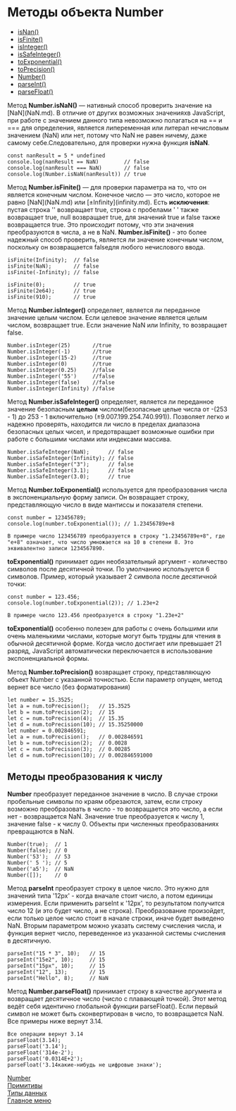 # Методы объекта Number

* <a href="#isNan">isNan()</a>
* <a href="#isFinite">isFinite()</a>
* <a href="#isInteger">isInteger()</a>
* <a href="#isSafeInteger">isSafeInteger()</a>
* <a href="#toExponential">toExponential()</a>
* <a href="#toPrecision">toPrecision()</a>
* <a href="#number">Number()</a>
* <a href="#parseInt">parseInt()</a>
* <a href="#parseFloat">parseFloat()</a>

<p id="isNan">Метод <b>Number.isNaN()</b> — нативный способ проверить значение на [NaN](NaN.md). В отличие от других возможных значенияхв JavaScript, при работе с значением данного типа невозможно полагаться на == и === для определения, является липеременная или литерал нечисловым значением (NaN) или нет, потому что NaN не равен ничему, даже самому себе.Следовательно, для проверки нужна функция <b>isNaN</b>.</p>

```
const nanResult = 5 * undefined
console.log(nanResult == NaN)        // false
console.log(nanResult === NaN)       // false
console.log(Number.isNaN(nanResult)) // true
```

<p id="isFinite">Метод <b>Number.isFinite()</b> — для проверки параметра на то, что он является конечным числом. Конечное число — это число, которое не равно [NaN](NaN.md) или [±Infinity](infinity.md). Есть <b>исключения</b>: пустая строка '' возвращает true, строка с пробелами '    ' также возвращает true, null возвращает true, для значений true и false также возвращается true. Это происходит потому, что эти значения преобразуются в числа, а не в NaN.
<b>Number.isFinite()</b> - это более надежный способ проверить, является ли значение конечным числом, поскольку он возвращается falseдля любого нечислового ввода.</p>

```
isFinite(Infinity);  // false
isFinite(NaN);       // false
isFinite(-Infinity); // false

isFinite(0);         // true
isFinite(2e64);      // true
isFinite(910);       // true
```

<p id="isInteger">Метод <b>Number.isInteger()</b> определяет, является ли переданное значение целым числом. Если целевое значение является целым числом, возвращает true. Если значение NaN или Infinity, то возвращает false.</p>

```
Number.isInteger(25)       //true
Number.isInteger(-1)       //true
Number.isInteger(15-2)     //true
Number.isInteger(0)        //true
Number.isInteger(0.25)     //false
Number.isInteger('55')     //false
Number.isInteger(false)    //false
Number.isInteger(Infinity) //false
```

<p id="isSafeInteger">Метод <b>Number.isSafeInteger()</b> определяет, является ли переданное значение безопасным <b>целым</b> числом(безопасные целые числа от -(253 - 1) до 253 - 1 включительно (±9.007.199.254.740.991)). Позволяет легко и надежно проверять, находится ли число в пределах диапазона безопасных целых чисел, и предотвращает возможные ошибки при работе с большими числами или индексами массива.</p>

```
Number.isSafeInteger(NaN);      // false
Number.isSafeInteger(Infinity); // false
Number.isSafeInteger("3");      // false
Number.isSafeInteger(3.1);      // false
Number.isSafeInteger(3.0);      // true
```

<p id="toExponential">Метод <b>Number.toExponential()</b> используется для преобразования числа в экспоненциальную форму записи. Он возвращает строку, представляющую число в виде мантиссы и показателя степени.</p>

```
const number = 123456789;
console.log(number.toExponential()); // 1.23456789e+8

В примере число 123456789 преобразуется в строку "1.23456789e+8", где "e+8" означает, что число умножается на 10 в степени 8. Это эквивалентно записи 1234567890.
```
__toExponential()__ принимает один необязательный аргумент - количество символов после десятичной точки. По умолчанию используется 6 символов. Пример, который указывает 2 символа после десятичной точки:
```
const number = 123.456;
console.log(number.toExponential(2)); // 1.23e+2

В примере число 123.456 преобразуется в строку "1.23e+2"
``` 
__toExponential()__ особенно полезен для работы с очень большими или очень маленькими числами, которые могут быть трудны для чтения в обычной десятичной форме. Когда число достигает или превышает 21 разряд, JavaScript автоматически переключается в использование экспоненциальной формы.

<p id="toPrecision">Метод <b>Number.toPrecision()</b> возвращает строку, представляющую объект Number с указанной точностью. Если параметр опущен, метод вернет все число (без форматирования)</p>

```
let number = 15.3525;
let a = num.toPrecision();   // 15.3525
let b = num.toPrecision(2);  // 15
let c = num.toPrecision(4);  // 15.35
let d = num.toPrecision(10); // 15.35250000
let number = 0.002846591;
let a = num.toPrecision();   // 0.002846591
let b = num.toPrecision(2);  // 0.0028
let c = num.toPrecision(3);  // 0.00285
let d = num.toPrecision(10); // 0.002846591000
```

## Методы преобразования к числу

__Number__ <span id="number">преобразует</span> переданное значение в число. В случае строки пробельные символы по краям обрезаются, затем, если строку возможно преобразовать в число - то возвращается это число, а если нет - возвращается NaN. Значение true преобразуется к числу 1, значение false - к числу 0. Объекты при численных преобразованиях превращаются в NaN.

```
Number(true);  // 1
Number(false); // 0
Number('53');  // 53
Number(' 5 '); // 5
Number('a5');  // NaN
Number([]);    // 0
```

Метод __parseInt__ <span id="parseInt">преобразует</span> строку в целое число. Это нужно для значений типа '12px' - когда вначале стоит число, а потом единицы измерения. Если применить parseInt к '12px', то результатом получится число 12 (и это будет число, а не строка). Преобразование произойдет, если только целое число стоит в начале строки, иначе будет выведено NaN. Вторым параметром можно указать систему счисления числа, и функция вернет число, переведенное из указанной системы счисления в десятичную.
```
parseInt("15 * 3", 10);   // 15
parseInt("15e2", 10);     // 15
parseInt("15px", 10);     // 15
parseInt("12", 13);       // 15
parseInt("Hello", 8);     // NaN
```

Метод __Number.parseFloat()__ <span id="parseFloat">принимает</span> строку в качестве аргумента и возвращает десятичное число (число с плавающей точкой). Этот метод ведёт себя идентично глобальной функции parseFloat(). Если первый символ не может быть сконвертирован в число, то возвращается NaN. Все примеры ниже вернут 3.14.

```
Все операции вернут 3.14
parseFloat(3.14);
parseFloat('3.14');
parseFloat('314e-2');
parseFloat('0.0314E+2');
parseFloat('3.14какие-нибудь не цифровые знаки');
```


[Number](number.md)<br>
[Примитивы](../primitive.md)<br>
[Типы данных](../data-types.md)<br>
[Главное меню](../../README.md)<br>